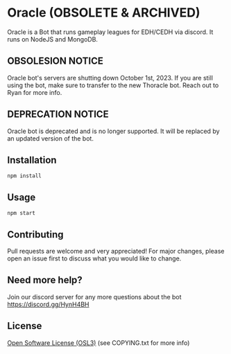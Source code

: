 # Oracle (OBSOLETE & ARCHIVED)
Oracle is a Bot that runs gameplay leagues for EDH/CEDH via discord. It runs on NodeJS and MongoDB.  

## OBSOLESION NOTICE
Oracle bot's servers are shutting down October 1st, 2023.  If you are still using the bot, make sure to transfer to the new Thoracle bot.  Reach out to Ryan for more info.

## DEPRECATION NOTICE
Oracle bot is deprecated and is no longer supported.  It will be replaced by an updated version of the bot. 

## Installation
```
npm install
```
## Usage
```
npm start
```

## Contributing
Pull requests are welcome and very appreciated! For major changes, please open an issue first to discuss what you would like to change.

## Need more help?
Join our discord server for any more questions about the bot
https://discord.gg/HynH4BH

## License
[Open Software License (OSL3)](http://opensource.org/licenses/osl-3.0.php) (see COPYING.txt for more info)
